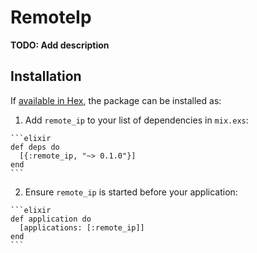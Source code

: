 # RemoteIp

**TODO: Add description**

## Installation

If [available in Hex](https://hex.pm/docs/publish), the package can be installed as:

  1. Add `remote_ip` to your list of dependencies in `mix.exs`:

    ```elixir
    def deps do
      [{:remote_ip, "~> 0.1.0"}]
    end
    ```

  2. Ensure `remote_ip` is started before your application:

    ```elixir
    def application do
      [applications: [:remote_ip]]
    end
    ```

